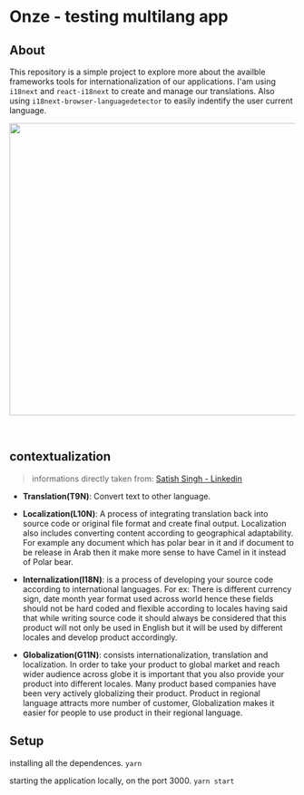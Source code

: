 # Onze - testing multilang app

## About

This repository is a simple project to explore more about the availble frameworks tools for internationalization of our applications. I'am using `i18next` and `react-i18next` to create and manage our translations. Also using `i18next-browser-languagedetector` to easily indentify the user current language.
<br/>

<p align="center">
  <img width="516" height="516" src="https://www.onze.com.br/images/rebranding-solucao-img.png">
</p>
<br/>

## contextualization

  > informations directly taken from: [Satish Singh - Linkedin](https://www.linkedin.com/pulse/difference-between-g11n-i18n-t9n-l10n-satish-singh/)

- **Translation(T9N)**:
  Convert text to other language.

- **Localization(L10N)**:
  A process of integrating translation back into source code or original file format and create final output. Localization also includes converting content according to geographical adaptability. For example any document which has polar bear in it and if document to be release in Arab then it make more sense to have Camel in it instead of Polar bear.

- **Internalization(I18N)**:
  is a process of developing your source code according to international languages. For ex: There is different currency sign, date month year format used across world hence these fields should not be hard coded and flexible according to locales having said that while writing source code it should always be considered that this product will not only be used in English but it will be used by different locales and develop product accordingly.

- **Globalization(G11N)**:
  consists internationalization, translation and localization. In order to take your product to global market and reach wider audience across globe it is important that you also provide your product into different locales. Many product based companies have been very actively globalizing their product. Product in regional language attracts more number of customer, Globalization makes it easier for people to use product in their regional language.


## Setup

installing all the dependences.
`yarn`

starting the application locally, on the port 3000.
`yarn start`
